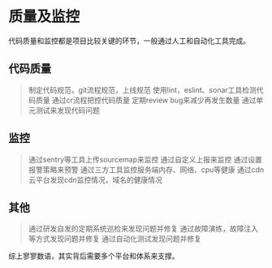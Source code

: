 # 质量及监控

代码质量和监控都是项目比较关键的环节，一般通过人工和自动化工具完成。

## 代码质量

> 制定代码规范，git流程规范，上线规范
> 使用lint，eslint、sonar工具检测代码质量
> 通过cr流程把控代码质量
> 定期review bug来减少再发生数量
> 通过单元测试来发现代码问题

## 监控

> 通过sentry等工具上传sourcemap来监控
> 通过自定义上报来监控
> 通过设置报警策略来预警
> 通过三方工具监控服务端内存、网络、cpu等健康
> 通过cdn云平台发现cdn监控情况，域名的健康情况

## 其他

> 通过研发自发的定期系统巡检来发现问题并修复
> 通过故障演练，故障注入等方式发现问题并修复
> 通过自动化测试发现问题并修复

综上寥寥数语，其实背后需要多个平台和体系来支撑。
